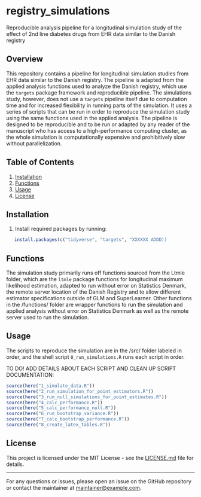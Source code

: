 
# registry_simulations
Reproducible analysis pipeline for a longitudinal simulation study of the effect of 2nd line diabetes drugs from EHR data similar to the Danish registry


## Overview

This repository contains a pipeline for longitudinal simulation studies from EHR data similar to the Danish registry. The pipeline is adapted from the applied analysis functions used to analyze the Danish registry, which use the `targets` package framework and reproducible pipeline. The simulations study, however, does not use a `targets` pipeline itself due to computation time and for increased flexibility in running parts of the simulation. It uses a series of scripts that can be run in order to reproduce the simulation study using the same functions used in the applied analysis. The pipeline is designed to be reproducible and to be run or adapted by any reader of the manuscript who has access to a high-performance computing cluster, as the whole simulation is computationally expensive and prohibitively slow without parallelization.


## Table of Contents

1. [Installation](#installation)
2. [Functions](#functions)
3. [Usage](#usage)
4. [License](#license)


## Installation

1. Install required packages by running:

```R
   install.packages(c("tidyverse", "targets", "XXXXXX ADDD))
```

## Functions

The simulation study primarily runs off functions sourced from the Ltmle folder, which are the `ltmle` package functions for longitudinal maximum likelihood estimation, adapted to run without error on Statistics Denmark, the remote server location of the Danish Registry and to allow different estimator specifications outside of GLM and SuperLearner. Other functions in the /functions/ folder are wrapper functions to run the simulation and applied analysis without error on Statistics Denmark as well as the remote server used to run the simulation.


## Usage

The scripts to reproduce the simulation are in the /src/ folder labeled in order, and the shell script `0_run_simulations.R` runs each script in order.

TO DO! ADD DETAILS ABOUT EACH SCRIPT AND CLEAN UP SCRIPT DOCUMENTATION:

``` R
source(here("1_simulate_data.R"))
source(here("2_run_simulation_for_point_estimators.R"))
source(here("3_run_null_simulations_for_point_estimates.R"))
source(here("4_calc_performance.R"))
source(here("5_calc_performance_null.R"))
source(here("6_run_bootstrap_variance.R"))
source(here("7_calc_bootstrap_performance.R"))
source(here("8_create_latex_tables.R"))
```


## License

This project is licensed under the MIT License - see the [LICENSE.md](LICENSE.md) file for details.

---

For any questions or issues, please open an issue on the GitHub repository or contact the maintainer at maintainer@example.com.
